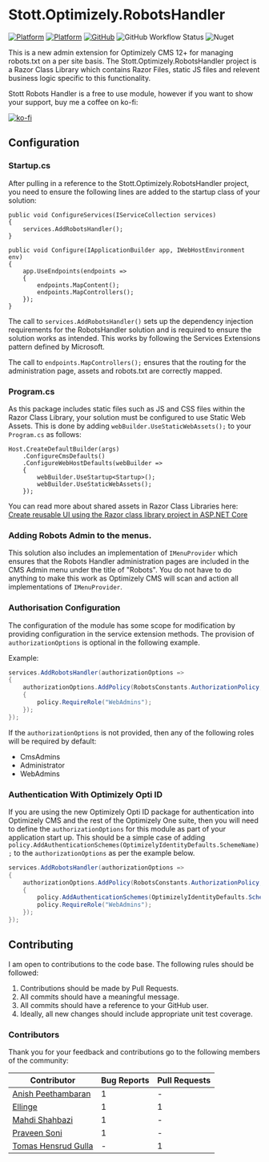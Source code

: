 # Stott.Optimizely.RobotsHandler

[![Platform](https://img.shields.io/badge/Platform-.NET%206-blue.svg?style=flat)](https://docs.microsoft.com/en-us/dotnet/)
[![Platform](https://img.shields.io/badge/Optimizely-%2012-blue.svg?style=flat)](http://world.episerver.com/cms/)
[![GitHub](https://img.shields.io/github/license/GeekInTheNorth/Stott.Optimizely.RobotsHandler)](https://github.com/GeekInTheNorth/Stott.Optimizely.RobotsHandler/blob/main/LICENSE.txt)
![GitHub Workflow Status](https://img.shields.io/github/actions/workflow/status/GeekInTheNorth/Stott.Optimizely.RobotsHandler/dotnet.yml?branch=develop)
![Nuget](https://img.shields.io/nuget/v/Stott.Optimizely.RobotsHandler)

This is a new admin extension for Optimizely CMS 12+ for managing robots.txt on a per site basis.  The Stott.Optimizely.RobotsHandler project is a Razor Class Library which contains Razor Files, static JS files and relevent business logic specific to this functionality.

Stott Robots Handler is a free to use module, however if you want to show your support, buy me a coffee on ko-fi:

[![ko-fi](https://ko-fi.com/img/githubbutton_sm.svg)](https://ko-fi.com/V7V0RX2BQ)

## Configuration

### Startup.cs

After pulling in a reference to the Stott.Optimizely.RobotsHandler project, you need to ensure the following lines are added to the startup class of your solution:

```
public void ConfigureServices(IServiceCollection services)
{
    services.AddRobotsHandler();
}

public void Configure(IApplicationBuilder app, IWebHostEnvironment env)
{
    app.UseEndpoints(endpoints =>
    {
        endpoints.MapContent();
        endpoints.MapControllers();
    });
}
```

The call to ```services.AddRobotsHandler()``` sets up the dependency injection requirements for the RobotsHandler solution and is required to ensure the solution works as intended.  This works by following the Services Extensions pattern defined by Microsoft.

The call to ```endpoints.MapControllers();``` ensures that the routing for the administration page, assets and robots.txt are correctly mapped.

### Program.cs

As this package includes static files such as JS and CSS files within the Razor Class Library, your solution must be configured to use Static Web Assets.  This is done by adding `webBuilder.UseStaticWebAssets();` to your `Program.cs` as follows:

```
Host.CreateDefaultBuilder(args)
    .ConfigureCmsDefaults()
    .ConfigureWebHostDefaults(webBuilder =>
    {
        webBuilder.UseStartup<Startup>();
        webBuilder.UseStaticWebAssets();
    });
```

You can read more about shared assets in Razor Class Libraries here: [Create reusable UI using the Razor class library project in ASP.NET Core](https://learn.microsoft.com/en-us/aspnet/core/razor-pages/ui-class?view=aspnetcore-6.0&tabs=visual-studio)

### Adding Robots Admin to the menus.

This solution also includes an implementation of ```IMenuProvider``` which ensures that the Robots Handler administration pages are included in the CMS Admin menu under the title of "Robots".  You do not have to do anything to make this work as Optimizely CMS will scan and action all implementations of ```IMenuProvider```.

### Authorisation Configuration

The configuration of the module has some scope for modification by providing configuration in the service extension methods.  The provision of ```authorizationOptions``` is optional in the following example.

Example:
```C#
services.AddRobotsHandler(authorizationOptions => 
{
    authorizationOptions.AddPolicy(RobotsConstants.AuthorizationPolicy, policy =>
    {
        policy.RequireRole("WebAdmins");
    });
});
```

If the ```authorizationOptions``` is not provided, then any of the following roles will be required by default:

- CmsAdmins
- Administrator
- WebAdmins

### Authentication With Optimizely Opti ID

If you are using the new Optimizely Opti ID package for authentication into Optimizely CMS and the rest of the Optimizely One suite, then you will need to define the `authorizationOptions` for this module as part of your application start up. This should be a simple case of adding `policy.AddAuthenticationSchemes(OptimizelyIdentityDefaults.SchemeName);` to the `authorizationOptions` as per the example below.

```C#
services.AddRobotsHandler(authorizationOptions =>
{
    authorizationOptions.AddPolicy(RobotsConstants.AuthorizationPolicy, policy =>
    {
        policy.AddAuthenticationSchemes(OptimizelyIdentityDefaults.SchemeName);
        policy.RequireRole("WebAdmins");
    });
});
```

## Contributing

I am open to contributions to the code base.  The following rules should be followed:

1. Contributions should be made by Pull Requests.
2. All commits should have a meaningful message.
3. All commits should have a reference to your GitHub user.
4. Ideally, all new changes should include appropriate unit test coverage.

### Contributors

Thank you for your feedback and contributions go to the following members of the community:

| Contributor | Bug Reports | Pull Requests |
|-------------|-------------|---------------|
| [Anish Peethambaran](https://github.com/Anish-Peethambaran) | 1 | - |
| [Ellinge](https://github.com/ellinge) | 1 | 1 |
| [Mahdi Shahbazi](https://github.com/mahdishahbazi) | 1 | - |
| [Praveen Soni](https://world.optimizely.com/System/Users-and-profiles/Community-Profile-Card/?userId=fd64fb7a-ba91-e911-a968-000d3a441525) | 1 | - |
| [Tomas Hensrud Gulla](https://github.com/tomahg) | - | 1 |

